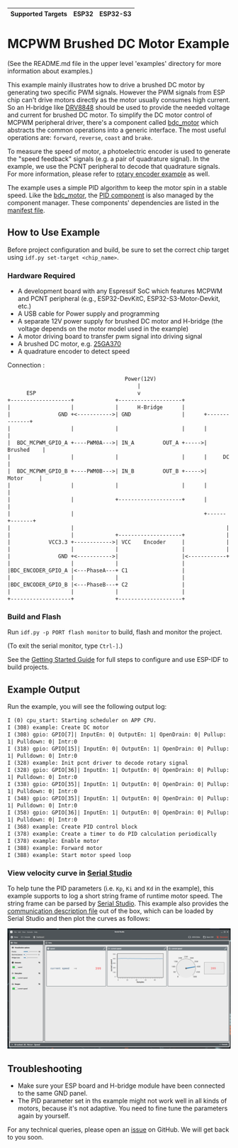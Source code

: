 | Supported Targets | ESP32 | ESP32-S3 |
| ----------------- | ----- | -------- |
# MCPWM Brushed DC Motor Example

(See the README.md file in the upper level 'examples' directory for more information about examples.)

This example mainly illustrates how to drive a brushed DC motor by generating two specific PWM signals. However the PWM signals from ESP chip can't drive motors directly as the motor usually consumes high current. So an H-bridge like [DRV8848](https://www.ti.com/product/DRV8848) should be used to provide the needed voltage and current for brushed DC motor. To simplify the DC motor control of MCPWM peripheral driver, there's a component called [bdc_motor](https://components.espressif.com/component/espressif/bdc_motor) which abstracts the common operations into a generic interface. The most useful operations are: `forward`, `reverse`, `coast` and `brake`.

To measure the speed of motor, a photoelectric encoder is used to generate the "speed feedback" signals (e.g. a pair of quadrature signal). In the example, we use the PCNT peripheral to decode that quadrature signals. For more information, please refer to [rotary encoder example](../../pcnt/rotary_encoder/README.md) as well.

The example uses a simple PID algorithm to keep the motor spin in a stable speed. Like the [bdc_motor](https://components.espressif.com/component/espressif/bdc_motor), the [PID component](https://components.espressif.com/component/espressif/pid_ctrl) is also managed by the component manager. These components' dependencies are listed in the [manifest file](main/idf_component.yml).

## How to Use Example

Before project configuration and build, be sure to set the correct chip target using `idf.py set-target <chip_name>`.

### Hardware Required

* A development board with any Espressif SoC which features MCPWM and PCNT peripheral (e.g., ESP32-DevKitC, ESP32-S3-Motor-Devkit, etc.)
* A USB cable for Power supply and programming
* A separate 12V power supply for brushed DC motor and H-bridge (the voltage depends on the motor model used in the example)
* A motor driving board to transfer pwm signal into driving signal
* A brushed DC motor, e.g. [25GA370](http://www.tronsunmotor.com/data/upload/file/201807/e03b98802b5c5390d6570939def525ba.pdf)
* A quadrature encoder to detect speed

Connection :
```
                                     Power(12V)
                                         |
      ESP                                v
+-------------------+             +--------------------+
|                   |             |      H-Bridge      |
|               GND +<----------->| GND                |      +--------------+
|                   |             |                    |      |              |
|  BDC_MCPWM_GPIO_A +----PWM0A--->| IN_A         OUT_A +----->|   Brushed    |
|                   |             |                    |      |     DC       |
|  BDC_MCPWM_GPIO_B +----PWM0B--->| IN_B         OUT_B +----->|    Motor     |
|                   |             |                    |      |              |
|                   |             +--------------------+      |              |
|                   |                                         +------+-------+
|                   |                                                |
|                   |             +--------------------+             |
|            VCC3.3 +------------>| VCC    Encoder     |             |
|                   |             |                    |             |
|               GND +<----------->|                    |<------------+
|                   |             |                    |
|BDC_ENCODER_GPIO_A |<---PhaseA---+ C1                 |
|                   |             |                    |
|BDC_ENCODER_GPIO_B |<---PhaseB---+ C2                 |
|                   |             |                    |
+-------------------+             +--------------------+
```

### Build and Flash

Run `idf.py -p PORT flash monitor` to build, flash and monitor the project.

(To exit the serial monitor, type ``Ctrl-]``.)

See the [Getting Started Guide](https://idf.espressif.com/) for full steps to configure and use ESP-IDF to build projects.


## Example Output

Run the example, you will see the following output log:

```
I (0) cpu_start: Starting scheduler on APP CPU.
I (308) example: Create DC motor
I (308) gpio: GPIO[7]| InputEn: 0| OutputEn: 1| OpenDrain: 0| Pullup: 1| Pulldown: 0| Intr:0
I (318) gpio: GPIO[15]| InputEn: 0| OutputEn: 1| OpenDrain: 0| Pullup: 1| Pulldown: 0| Intr:0
I (328) example: Init pcnt driver to decode rotary signal
I (328) gpio: GPIO[36]| InputEn: 1| OutputEn: 0| OpenDrain: 0| Pullup: 1| Pulldown: 0| Intr:0
I (338) gpio: GPIO[35]| InputEn: 1| OutputEn: 0| OpenDrain: 0| Pullup: 1| Pulldown: 0| Intr:0
I (348) gpio: GPIO[35]| InputEn: 1| OutputEn: 0| OpenDrain: 0| Pullup: 1| Pulldown: 0| Intr:0
I (358) gpio: GPIO[36]| InputEn: 1| OutputEn: 0| OpenDrain: 0| Pullup: 1| Pulldown: 0| Intr:0
I (368) example: Create PID control block
I (378) example: Create a timer to do PID calculation periodically
I (378) example: Enable motor
I (388) example: Forward motor
I (388) example: Start motor speed loop
```

### View velocity curve in [Serial Studio](https://github.com/Serial-Studio/Serial-Studio)

To help tune the PID parameters (i.e. `Kp`, `Ki` and `Kd` in the example), this example supports to log a short string frame of runtime motor speed. The string frame can be parsed by [Serial Studio](https://github.com/Serial-Studio/Serial-Studio). This example also provides the [communication description file](serial-studio-dashboard.json) out of the box, which can be loaded by Serial Studio and then plot the curves as follows:

![bdc_speed_dashboard](bdc_speed_dashboard.png)

## Troubleshooting

* Make sure your ESP board and H-bridge module have been connected to the same GND panel.
* The PID parameter set in ths example might not work well in all kinds of motors, because it's not adaptive. You need to fine tune the parameters again by yourself.

For any technical queries, please open an [issue](https://github.com/espressif/esp-idf/issues) on GitHub. We will get back to you soon.
